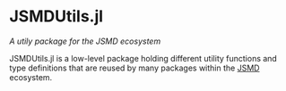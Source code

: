 # JSMDUtils.jl 

_A utily package for the JSMD ecosystem_

JSMDUtils.jl is a low-level package holding different utility functions and type definitions that are reused by many packages within the [JSMD](https://github.com/JuliaSpaceMissionDesign) ecosystem. 

